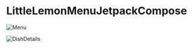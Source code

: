 # LittleLemonMenuJetpackCompose

![Menu](https://github.com/marinaAbdelmalak2000/LittleLemonMenuJetpackCompose/assets/83098969/242fe1ff-172c-4681-82ef-ed9199b8ec35)

![DishDetails](https://github.com/marinaAbdelmalak2000/LittleLemonMenuJetpackCompose/assets/83098969/e51eb64b-75da-4c36-9c1a-fdad4c1e6012)
